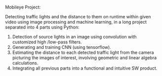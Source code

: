 Mobileye Project:

Detecting traffic lights and the distance to them on runtime within given video using image processing and machine learning, in a long project separated into 4 parts using Python:
1. Detection of source lights in an image using convolution with customized high /low-pass filters.
2. Generating and training CNN (using tensorflow).
3. Estimating the distance to each detected traffic light from the camera picturing the images of interest, involving geometric and linear algebra calculations.
4. Integrating all previous parts into a functional and intuitive SW product.   
